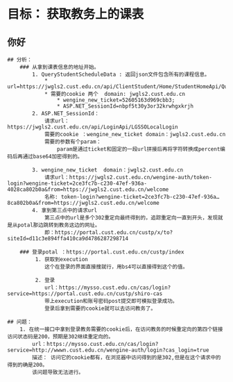 
# 目标： 获取教务上的课表
## 你好
    ## 分析： 
        ### 从拿到课表信息的地址开始。
            1. QueryStudentScheduleData : 返回json文件包含所有的课程信息。 
                * url=https://jwgls2.cust.edu.cn/api/ClientStudent/Home/StudentHomeApi/QueryStudentScheduleData
                * 需要的cookie 两个  domain: jwgls2.cust.edu.cn	
                    * wengine_new_ticket=52605163d969cbb3; 
                    * ASP.NET_SessionId=nbpf5t30y3or32krwhgxkrjh
            2. ASP.NET_SessionId：
                请求url：https://jwgls2.cust.edu.cn/api/LoginApi/LGSSOLocalLogin
                需要的cookie ：wengine_new_ticket domain：jwgls2.cust.edu.cn
                需要的参数有个param：
                    param是通过ticket和固定的一段url拼接后再将字符转换成percent编码后再通过base64加密得到的。 
                    
            3. wengine_new_ticket  domain：jwgls2.cust.edu.cn
                请求url：https://jwgls2.cust.edu.cn/wengine-auth/token-login?wengine-ticket=2ce3fc7b-c230-47ef-936a-4028ca802b0a&from=https://jwgls2.cust.edu.cn/welcome
                名称: token-login?wengine-ticket=2ce3fc7b-c230-47ef-936a…8ca802b0a&from=https://jwgls2.cust.edu.cn/welcome
            4. 拿到第三点中的请求url
                第三点中的url是多个302重定向最终得到的，追踪重定向一直到开头，发现就是从potal那边跳转到教务这边的网址。 
                即：https://portal.cust.edu.cn/custp/x/to?siteId=d11c3e894ffa410ca9d4786287298714
                
        ### 登录potal ：https://portal.cust.edu.cn/custp/index
             1. 获取到execution
                这个在登录的界面直接搜就行，用bs4可以直接得到这个的值。
             
             2. 登录
                url：https://mysso.cust.edu.cn/cas/login?service=https://portal.cust.edu.cn/custp/shiro-cas
                带上execution和账号密码post提交即可模拟登录成功。
                登录后拿到需要的cookie就可以去访问教务了。 
    
    ## 问题：
        1. 在统一接口中拿到登录教务需要的cookie后，在访问教务的时候重定向的第四个链接访问状态码是200，预期是302继续重定向的。 
            url：https://mysso.cust.edu.cn/cas/login?service=http://wwwn.cust.edu.cn/wengine-auth/login?cas_login=true
            描述： 访问它的cookie都有，在浏览器中访问得到的是302,但是在这个请求中的得到的确是200。 
            该问题导致无法进行。
